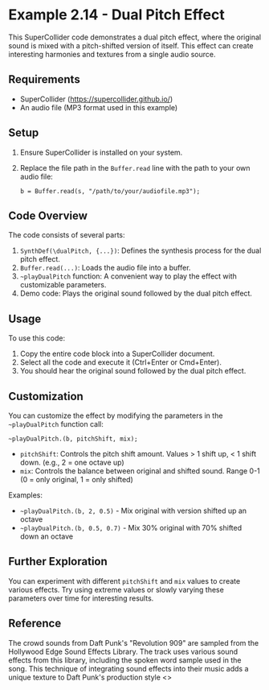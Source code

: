 # Example 2.14 - Dual Pitch Effect

This SuperCollider code demonstrates a dual pitch effect, where the original sound is mixed with a pitch-shifted version of itself. This effect can create interesting harmonies and textures from a single audio source.

## Requirements

- SuperCollider (https://supercollider.github.io/)
- An audio file (MP3 format used in this example)

## Setup

1. Ensure SuperCollider is installed on your system.
2. Replace the file path in the `Buffer.read` line with the path to your own audio file:

   ```supercollider
   b = Buffer.read(s, "/path/to/your/audiofile.mp3");
   ```

## Code Overview

The code consists of several parts:

1. `SynthDef(\dualPitch, {...})`: Defines the synthesis process for the dual pitch effect.
2. `Buffer.read(...)`: Loads the audio file into a buffer.
3. `~playDualPitch` function: A convenient way to play the effect with customizable parameters.
4. Demo code: Plays the original sound followed by the dual pitch effect.

## Usage

To use this code:

1. Copy the entire code block into a SuperCollider document.
2. Select all the code and execute it (Ctrl+Enter or Cmd+Enter).
3. You should hear the original sound followed by the dual pitch effect.

## Customization

You can customize the effect by modifying the parameters in the `~playDualPitch` function call:

```supercollider
~playDualPitch.(b, pitchShift, mix);
```

- `pitchShift`: Controls the pitch shift amount. Values > 1 shift up, < 1 shift down. (e.g., 2 = one octave up)
- `mix`: Controls the balance between original and shifted sound. Range 0-1 (0 = only original, 1 = only shifted)

Examples:
- `~playDualPitch.(b, 2, 0.5)` - Mix original with version shifted up an octave
- `~playDualPitch.(b, 0.5, 0.7)` - Mix 30% original with 70% shifted down an octave

## Further Exploration

You can experiment with different `pitchShift` and `mix` values to create various effects. Try using extreme values or slowly varying these parameters over time for interesting results.

## Reference
The crowd sounds from Daft Punk's "Revolution 909" are sampled from the Hollywood Edge Sound Effects Library. The track uses various sound effects from this library, including the spoken word sample used in the song. This technique of integrating sound effects into their music adds a unique texture to Daft Punk's production style <<Wikpedia>>

